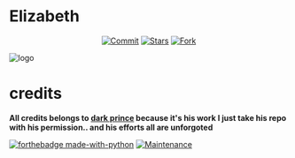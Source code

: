 # Elizabeth
<p align="center">
    <a href="https://github.com/MR-SHRLCK/Elizabethbot/commits/master"><img src="https://img.shields.io/github/last-commit/MR-SHRLCK/Elizabethbot/master?label=Last%20Commit&style=flat-square&logo=github&color=F10070" alt="Commit" /></a>
    <a href="https://github.com/MR-SHRLCK/Elizabethbot/stargazers"><img src="https://img.shields.io/github/stars/MR-SHRLCK/Elizabethbot?label=Stars&style=flat-square&logo=github&color=F10070" alt="Stars" /></a>
    <a href="https://github.com/MR-SHRLCK/Elizabethbot/network/members"><img src="https://img.shields.io/github/forks/MR-SHRLCK/Elizabethbot?label=Fork&style=flat-square&logo=github&color=F10070" alt="Fork" /></a>
</p>

![logo](https://telegra.ph/file/0157c7b6cd269654ee987.jpg)
# credits
<b>All credits belongs to [dark prince](https://github.com/Mr-Dark-Prince) because it's his work I just take his repo with his permission.. and his efforts all are unforgoted</b>

[![forthebadge made-with-python](http://ForTheBadge.com/images/badges/made-with-python.svg)](https://www.python.org/)
[![Maintenance](https://img.shields.io/badge/Maintained%3F-yes-green.svg)](https://github.com/p-rinc-e/Elizabeth/graphs/commit-activity)



